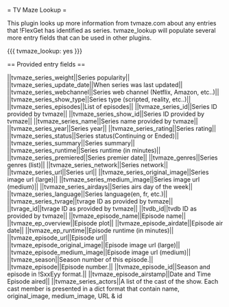 = TV Maze Lookup =

This plugin looks up more information from tvmaze.com about any entries that !FlexGet has identified as series. tvmaze_lookup will populate several more entry fields that can be used in other plugins.

{{{
tvmaze_lookup: yes
}}}


== Provided entry fields ==

||tvmaze_series_weight||Series popularity||
||tvmaze_series_update_date||When series was last updated||
||tvmaze_series_webchannel||Series web channel (Netflix, Amazon, etc..)||
||tvmaze_series_show_type||Series type (scripted, reality, etc..)||
||tvmaze_series_episodes||List of episodes||
||tvmaze_series_id||Series ID provided by tvmaze||
||tvmaze_series_show_id||Series ID provided by tvmaze||
||tvmaze_series_name||Series name provided by tvmaze||
||tvmaze_series_year||Series year||
||tvmaze_series_rating||Series rating||
||tvmaze_series_status||Series status(Continuing or Ended)||
||tvmaze_series_summary||Series summary||
||tvmaze_series_runtime||Series runtime (in minutes)||
||tvmaze_series_premiered||Series premier date||
||tvmaze_genres||Series genres (list)||
||tvmaze_series_network||Series network||
||tvmaze_series_url||Series url||
||tvmaze_series_original_image||Series image url (large)||
||tvmaze_series_medium_image||Series image url (medium)||
||tvmaze_series_airdays||Series airs day of the week||
||tvmaze_series_language||Series language(en, fr, etc.)||
||tvmaze_series_tvrage||tvrage ID as provided by tvmaze||
||tvrage_id||tvrage ID as provided by tvmaze||
||tvdb_id||tvdb ID as provided by tvmaze||
||tvmaze_episode_name||Episode name||
||tvmaze_ep_overview||Episode plot||
||tvmaze_episode_airdate||Episode air date||
||tvmaze_ep_runtime||Episode runtime (in minutes)||
||tvmaze_episode_url||Episode url||
||tvmaze_episode_original_image||Episode image url (large)||
||tvmaze_episode_medium_image||Episode image url (medium)||
||tvmaze_season||Season number of this episode.||
||tvmaze_episode||Episode number.||
||tvmaze_episode_id||Season and episode in !SxxEyy format.||
||tvmaze_episode_airstamp||Date and Time Episode aired||
||tvmaze_series_actors||A list of the cast of the show. Each cast member is presented in a dict format that contain name, original_image, medium_image, URL & id